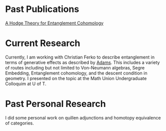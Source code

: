# Past Publications
[A Hodge Theory for Entanglement Cohomology](https://arxiv.org/abs/2410.12529)

 # Current Research
 Currently, I am working with Christian Ferko to describe entanglement in terms of generative effects as described by [Adams](https://elieadam.com/eadam_PhDThesis.pdf). This includes a variety of routes including but not limited to Von-Neumann algebras, Segre Embedding, Entanglement cohomology, and the descent condition in geometry.
 I presented on the topic at the Math Union Undergraduate Colloquim at U of T.
 
 # Past Personal Research
I did some personal work on quillen adjunctions and homotopy equivalence of categories.
